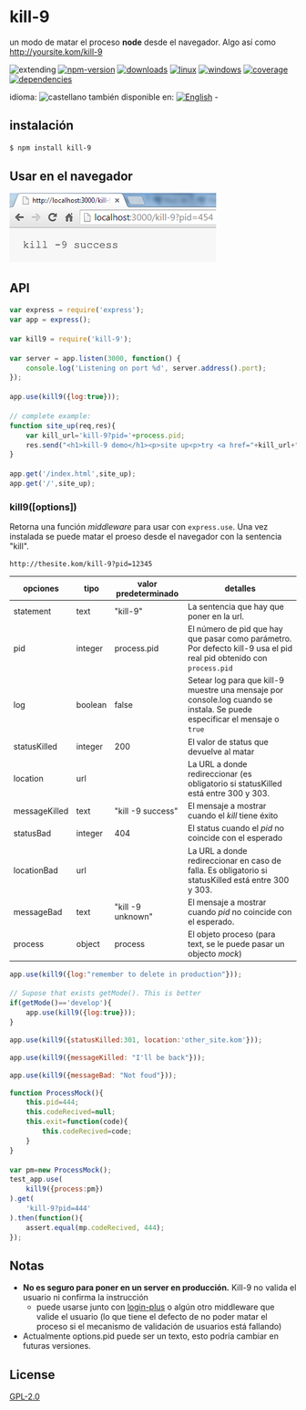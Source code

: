 <!--multilang v0 es:LEEME.md en:README.md  -->
# kill-9
<!--lang:es-->
un modo de matar el proceso **node** desde el navegador. Algo así como http://yoursite.kom/kill-9

<!--lang:en--]
a way to kill node process from client navigator. Something like http://yoursite.kom/kill-9

[!--lang:*-->

<!-- cucardas -->
![extending](https://img.shields.io/badge/stability-extending-orange.svg)
[![npm-version](https://img.shields.io/npm/v/kill-9.svg)](https://npmjs.org/package/kill-9)
[![downloads](https://img.shields.io/npm/dm/kill-9.svg)](https://npmjs.org/package/kill-9)
[![linux](https://img.shields.io/travis/codenautas/kill-9/master.svg)](https://travis-ci.org/codenautas/kill-9)
[![windows](https://ci.appveyor.com/api/projects/status/github/codenautas/kill-9?svg=true)](https://ci.appveyor.com/project/codenautas/kill-9)
[![coverage](https://img.shields.io/coveralls/codenautas/kill-9/master.svg)](https://coveralls.io/r/codenautas/kill-9)
[![dependencies](https://img.shields.io/david/codenautas/kill-9.svg)](https://david-dm.org/codenautas/kill-9)

<!--multilang buttons-->

idioma: ![castellano](https://raw.githubusercontent.com/codenautas/multilang/master/img/lang-es.png)
también disponible en: 
[![English](https://raw.githubusercontent.com/codenautas/multilang/master/img/lang-en.png)](README.md) - 

<!--lang:es-->

## instalación

<!--lang:en--]
## Install

[!--lang:*-->
```sh
$ npm install kill-9
```

<!--lang:es-->

## Usar en el navegador

<!--lang:en--]
## Use it in the client navigator

[!--lang:*-->
![use kill-9 as a url in the navigator](docs/chromeKill-9.png)

## API

```js
var express = require('express');
var app = express();

var kill9 = require('kill-9');

var server = app.listen(3000, function() {
    console.log('Listening on port %d', server.address().port);
});

app.use(kill9({log:true}));

// complete example: 
function site_up(req,res){
    var kill_url='kill-9?pid='+process.pid;
    res.send("<h1>kill-9 demo</h1><p>site up<p>try <a href="+kill_url+">"+kill_url+"</a>");
}

app.get('/index.html',site_up);
app.get('/',site_up);
```

### kill9([options])

<!--lang:es-->

Retorna una función *middleware* para usar con `express.use`. 
Una vez instalada se puede matar el proeso desde el navegador con la sentencia "kill". 

<!--lang:en--]
Returns a function middleware to use with ``express.use``. 
Once installed you can kill the process typing "kill sentence" in the navigator.

### Example:

[!--lang:*-->
```url
http://thesite.kom/kill-9?pid=12345
```
<!--lang:es-->

opciones  | tipo    | valor predeterminado       | detalles
----------|---------|-------------|-------------------------
statement | text    | "kill-9"    | La sentencia que hay que poner en la url. 
pid       | integer | process.pid | El número de pid que hay que pasar como parámetro. Por defecto kill-9 usa el pid real pid obtenido con ``process.pid``
log       | boolean | false       | Setear log para que kill-9 muestre una mensaje por console.log cuando se instala. Se puede especificar el mensaje o `true`
statusKilled  | integer | 200           | El valor de status que devuelve al matar
location      | url     |               | La URL a donde redireccionar (es obligatorio si statusKilled está entre 300 y 303. 
messageKilled | text    | "kill -9 success" | El mensaje a mostrar cuando el *kill* tiene éxito
statusBad     | integer | 404               | El status cuando el *pid* no coincide con el esperado
locationBad   | url     |                   | La URL a donde redireccionar en caso de falla. Es obligatorio si statusKilled está entre 300 y 303. 
messageBad    | text    | "kill -9 unknown" | El mensaje a mostrar cuando *pid* no coincide con el esperado.
process       | object  | process           | El objeto proceso (para text, se le puede pasar un objecto *mock*)

<!--lang:en--]

option        | type    | default value | details
--------------|---------|---------------|-------------------------
statement     | text    | "kill-9"      | The statement that you must type in the url. 
pid           | integer | process.pid   | The pid value that you must pass in the pid parameter. By default kill-9 uses the real pid obteined from ``pid`` property of ``process`` object: ``process.pid``
log           | boolean | false         | If log is set kill-9 show a console.log when it is installed. You can send true or a message.
statusKilled  | integer | 200           | The status sent in the response for the case of success.
location      | url     |               | The location for a redirect. This is mandatory if statusKilled between 300 and 303. 
messageKilled | text    | "kill -9 success" | The message to display in successful kills. 
statusBad     | integer | 404               | The status sent when the pid doesn't match.
locationBad   | url     |                   | The location for a redirect. This is mandatory if statusKilled between 300 and 303. 
messageBad    | text    | "kill -9 unknown" | The message to display when when the pid doesn't match.
process       | object  | process           | The process option is for test purpose. You can pass a *mock object*. 
 
[!--lang:*-->

```js
app.use(kill9({log:"remember to delete in production"}));

// Supose that exists getMode(). This is better
if(getMode()=='develop'){
    app.use(kill9({log:true}));
}
```

```js
app.use(kill9({statusKilled:301, location:'other_site.kom'}));
```

```js
app.use(kill9({messageKilled: "I'll be back"}));
```

```js
app.use(kill9({messageBad: "Not foud"}));
```

```js
function ProcessMock(){
    this.pid=444;
    this.codeRecived=null;
    this.exit=function(code){
        this.codeRecived=code;
    }
}

var pm=new ProcessMock();
test_app.use(
    kill9({process:pm})
).get(
    'kill-9?pid=444'
).then(function(){
    assert.equal(mp.codeRecived, 444);
});
```
<!--lang:es-->

## Notas

 + **No es seguro para poner en un server en producción.** Kill-9 no valida el usuario ni confirma la instrucción
   + puede usarse junto con [login-plus](npmjs.org/package/login-plus) o algún otro middleware que valide el usuario (lo que tiene el defecto de no poder matar el proceso si el mecanismo de validación de usuarios está fallando)
 + Actualmente options.pid puede ser un texto, esto podría cambiar en futuras versiones. 
 
<!--lang:en--]

## Notes

 + **This is not secure in production servers. Use it only in developer servers**. Kill-9 lacks of password or validate user or any way for confirm legal use.
 + Actually options.pid can be a text, but I don't know if this will change in the future. 

[!--lang:*-->
 
## License

[GPL-2.0](LICENSE)



